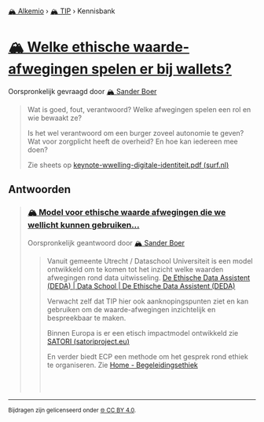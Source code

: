 [🏔️ Alkemio](https://welcome.alkem.io/) › [🏔️ TIP](https://alkem.io/tip/dashboard) › Kennisbank
# [🏔️ Welke ethische waarde-afwegingen spelen er bij wallets? ](https://alkem.io/tip/collaboration/welkeethischewaard-9272)
Oorspronkelijk gevraagd door [🏔️ Sander Boer](https://alkem.io/user/sander-boer-499)
>Wat is goed, fout, verantwoord? Welke afwegingen spelen een rol en wie bewaakt ze?
>
>Is het wel verantwoord om een burger zoveel autonomie te geven? Wat voor zorgplicht heeft de overheid? En hoe kan iedereen mee doen?
>
>Zie sheets op [keynote-wwelling-digitale-identiteit.pdf (](https://www.surf.nl/files/2022-10/keynote-wwelling-digitale-identiteit.pdf)[surf.nl](http://surf.nl)[)](https://www.surf.nl/files/2022-10/keynote-wwelling-digitale-identiteit.pdf)
## Antwoorden
>### [🏔️ Model voor ethische waarde afwegingen die we wellicht kunnen gebruiken...](https://alkem.io/tip/collaboration/welkeethischewaard-9272/posts/modelvoorethische-3267)
>Oorspronkelijk geantwoord door [🏔️ Sander Boer](https://alkem.io/tip/collaboration/welkeethischewaard-9272/posts/modelvoorethische-3267)
>>Vanuit gemeente Utrecht / Dataschool Universiteit is een model ontwikkeld om te komen tot het inzicht welke waarden afwegingen rond data uitwisseling. [De Ethische Data Assistent (DEDA) | Data School | De Ethische Data Assistent (DEDA)](https://deda.dataschool.nl/)
>>
>>Verwacht zelf dat TIP hier ook aanknopingspunten ziet en kan gebruiken om de waarde-afwegingen inzichtelijk en bespreekbaar te maken.
>>
>>Binnen Europa is er een etisch impactmodel ontwikkeld zie [SATORI (](https://satoriproject.eu/)[satoriproject.eu](http://satoriproject.eu)[)](https://satoriproject.eu/)
>>
>>En verder biedt ECP een methode om het gesprek rond ethiek te organiseren. Zie [Home - Begeleidingsethiek](https://begeleidingsethiek.nl/)
>>
>><br>
>>
>><br>
* * *
<small>Bijdragen zijn gelicenseerd onder [🌐 CC BY 4.0](https://creativecommons.org/licenses/by/4.0/deed.nl).</small>
